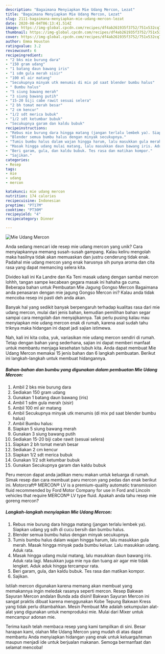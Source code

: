 ```yaml
---
description: "Bagaimana Menyiapkan Mie Udang Mercon, Lezat"
title: "Bagaimana Menyiapkan Mie Udang Mercon, Lezat"
slug: 2111-bagaimana-menyiapkan-mie-udang-mercon-lezat
date: 2020-08-04T06:13:41.514Z
image: https://img-global.cpcdn.com/recipes/df4ab261935f3752/751x532cq70/mie-udang-mercon-foto-resep-utama.jpg
thumbnail: https://img-global.cpcdn.com/recipes/df4ab261935f3752/751x532cq70/mie-udang-mercon-foto-resep-utama.jpg
cover: https://img-global.cpcdn.com/recipes/df4ab261935f3752/751x532cq70/mie-udang-mercon-foto-resep-utama.jpg
author: Emma Houston
ratingvalue: 3.2
reviewcount: 6
recipeingredient:
- "2 bks mie burung dara"
- "150 gram udang"
- "1 batang daun bawang iris"
- "1 sdm gula merah sisir"
- "100 ml air matang"
- "Secukupnya minyak utk menumis di mix pd saat blender bumbu halus"
- " Bumbu halus"
- "5 siung bawang merah"
- "3 siung bawang putih"
- "15-20 biji cabe rawit sesuai selera"
- "2 bh tomat merah besar"
- "2 cm kencur"
- "1/2 sdt merica bubuk"
- "1/2 sdt ketumbar bubuk"
- "Secukupnya garam dan kaldu bubuk"
recipeinstructions:
- "Rebus mie burung dara hingga matang (jangan terlalu lembek ya). Siapkan udang yg sdh di cucu bersih dan bumbu halus."
- "Blender semua bumbu halus dengan minyak secukupnya."
- "Tumis bumbu halus dalam wajan hingga harum, lalu masukkan gula merah. Masak hingga minyak pada bumbu keluar. Lalu masukkan udang. Aduk rata."
- "Masak hingga udang mulai matang, lalu masukkan daun bawang iris. Aduk rata lagi. Masukkan juga mie nya dan tuang air agar mie tidak lengket. Aduk aduk hingga tercampur rata."
- "Beri garam, gula, dan kaldu bubuk. Tes rasa dan matikan kompor."
- "Sajikan."
categories:
- Resep
tags:
- mie
- udang
- mercon

katakunci: mie udang mercon 
nutrition: 174 calories
recipecuisine: Indonesian
preptime: "PT17M"
cooktime: "PT30M"
recipeyield: "4"
recipecategory: Dinner

---
```



![Mie Udang Mercon](https://img-global.cpcdn.com/recipes/df4ab261935f3752/751x532cq70/mie-udang-mercon-foto-resep-utama.jpg)

Anda sedang mencari ide resep mie udang mercon yang unik? Cara menyiapkannya memang susah-susah gampang. Kalau keliru mengolah maka hasilnya tidak akan memuaskan dan justru cenderung tidak enak. Padahal mie udang mercon yang enak harusnya sih punya aroma dan cita rasa yang dapat memancing selera kita.

Divideo kali ini Ka Landre dan Ka Teni masak udang dengan sambal mercon lohhh, tangan sampe kecabean gegara masak ini hahaha ga cuma. Beberapa bahan untuk Pembuatan Mie Jagung Gongso Mercon Bagaimana anda penasaran dengan mie jagung Gongso Mercon ini? Kalau anda tidak mencoba resep ini pasti deh anda akan.

Banyak hal yang sedikit banyak berpengaruh terhadap kualitas rasa dari mie udang mercon, mulai dari jenis bahan, kemudian pemilihan bahan segar sampai cara mengolah dan menyajikannya. Tak perlu pusing kalau mau menyiapkan mie udang mercon enak di rumah, karena asal sudah tahu triknya maka hidangan ini dapat jadi sajian istimewa.


Nah, kali ini kita coba, yuk, variasikan mie udang mercon sendiri di rumah. Tetap dengan bahan yang sederhana, sajian ini dapat memberi manfaat untuk membantu menjaga kesehatan tubuh kita. Anda dapat membuat Mie Udang Mercon memakai 15 jenis bahan dan 6 langkah pembuatan. Berikut ini langkah-langkah untuk membuat hidangannya.

<!--inarticleads1-->

##### Bahan-bahan dan bumbu yang digunakan dalam pembuatan Mie Udang Mercon:

1. Ambil 2 bks mie burung dara
1. Sediakan 150 gram udang
1. Gunakan 1 batang daun bawang (iris)
1. Ambil 1 sdm gula merah (sisir)
1. Ambil 100 ml air matang
1. Ambil Secukupnya minyak utk menumis (di mix pd saat blender bumbu halus)
1. Ambil  Bumbu halus:
1. Siapkan 5 siung bawang merah
1. Gunakan 3 siung bawang putih
1. Sediakan 15-20 biji cabe rawit (sesuai selera)
1. Siapkan 2 bh tomat merah besar
1. Sediakan 2 cm kencur
1. Siapkan 1/2 sdt merica bubuk
1. Gunakan 1/2 sdt ketumbar bubuk
1. Gunakan Secukupnya garam dan kaldu bubuk


Peru mercon dapat anda jadikan menu makan untuk keluarga di rumah. Simak resep dan cara membuat paru mercon yang pedas dan enak berikut ini. Motorcraft® MERCON® LV is a premium-quality automatic transmission fluid recommended by Ford Motor Company for use in Ford and Lincoln vehicles that require MERCON® LV type fluid. Apakah anda tahu resep mie goreng mercon? 

<!--inarticleads2-->

##### Langkah-langkah menyiapkan Mie Udang Mercon:

1. Rebus mie burung dara hingga matang (jangan terlalu lembek ya). Siapkan udang yg sdh di cucu bersih dan bumbu halus.
1. Blender semua bumbu halus dengan minyak secukupnya.
1. Tumis bumbu halus dalam wajan hingga harum, lalu masukkan gula merah. Masak hingga minyak pada bumbu keluar. Lalu masukkan udang. Aduk rata.
1. Masak hingga udang mulai matang, lalu masukkan daun bawang iris. Aduk rata lagi. Masukkan juga mie nya dan tuang air agar mie tidak lengket. Aduk aduk hingga tercampur rata.
1. Beri garam, gula, dan kaldu bubuk. Tes rasa dan matikan kompor.
1. Sajikan.


Istilah mercon digunakan karena memang akan membuat yang memakannya ingin meledak rasanya seperti mercon. Resep Bakwan Sayuran Mercon andalan Bunda ada disini! Bakwan Sayuran Mercon ini sangat praktis dibuat karena menggunakan Kobe Tepung Bakwan Kress yang tidak perlu ditambahkan. Mesin Pembuat Mie adalah sekumpulan alat-alat yang digunakan untuk memproduksi mie. Mulai dari Mixer untuk mencampur adonan mie. 

Terima kasih telah membaca resep yang kami tampilkan di sini. Besar harapan kami, olahan Mie Udang Mercon yang mudah di atas dapat membantu Anda menyiapkan hidangan yang enak untuk keluarga/teman maupun menjadi ide untuk berjualan makanan. Semoga bermanfaat dan selamat mencoba!
